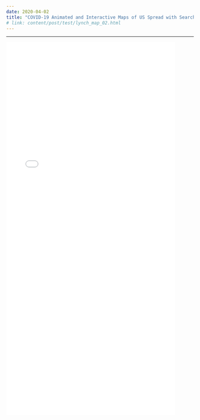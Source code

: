 ```yaml
---
date: 2020-04-02
title: "COVID-19 Animated and Interactive Maps of US Spread with Searchable Data Filter"
# link: content/post/test/lynch_map_02.html
---
```

--------
  <iframe src="./<content/post/test/covid_dashboard.html.zip>" width="90%" height="1000px" style="border:none;"> </iframe>
